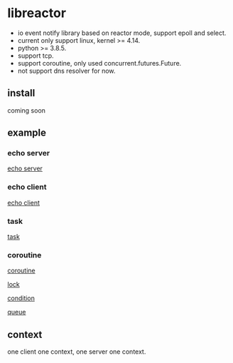 # libreactor

- io event notify library based on reactor mode, support epoll and select.
- current only support linux, kernel >= 4.14.
- python >= 3.8.5.
- support tcp.
- support coroutine, only used concurrent.futures.Future.
- not support dns resolver for now.

## install

coming soon

## example

### echo server

[echo server](example/echo/echo_server.py)

### echo client

[echo client](example/echo/echo_client.py)


### task

[task](example/task/task.py)

### coroutine
[coroutine](example/coroutine/coroutine.py)

[lock](example/coroutine/lock.py)

[condition](example/coroutine/cond.py)

[queue](example/coroutine/queues.py)

## context

one client one context, one server one context.
